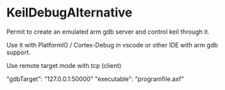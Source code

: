 # KeilDebugAlternative
Permit to create an emulated arm gdb server and control keil through it.

Use it with PlatformIO / Cortex-Debug in vscode or other IDE with arm gdb support.

Use remote target mode with tcp (client)

"gdbTarget": "127.0.0.1:50000"
"executable": "programfile.axf"
